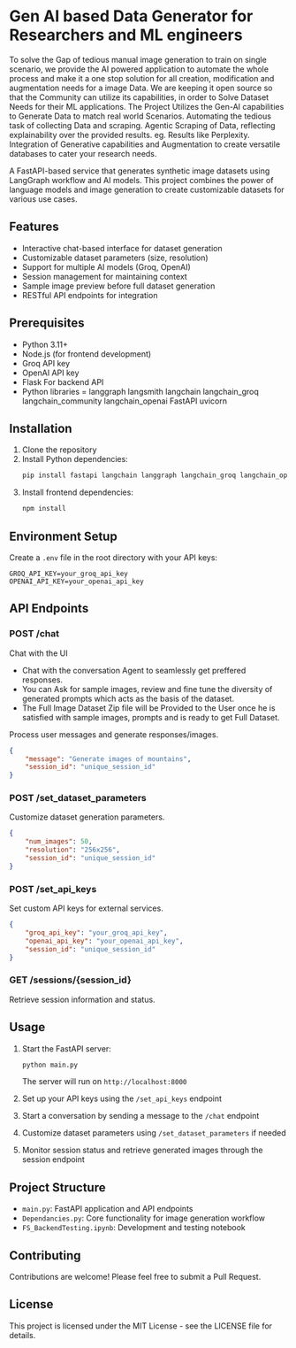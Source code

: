# Gen AI based Data Generator for Researchers and ML engineers 

To solve the Gap of tedious manual image generation to train on single scenario, we provide the AI powered application to automate the whole process and make it a one stop solution for all creation, modification and augmentation needs for a image Data. 
We are keeping it open source so that the Community can utilize its capabilities, in order to Solve Dataset Needs for their ML applications.
The Project Utilizes the Gen-AI capabilities to Generate Data to match real world Scenarios. 
Automating the tedious task of collecting Data and scraping. Agentic Scraping of Data, reflecting explainability over the provided results. eg. Results like Perplexity. 
Integration of Generative capabilities and Augmentation to create versatile databases to cater your research needs.

A FastAPI-based service that generates synthetic image datasets using LangGraph workflow and AI models. This project combines the power of language models and image generation to create customizable datasets for various use cases.

## Features

- Interactive chat-based interface for dataset generation
- Customizable dataset parameters (size, resolution)
- Support for multiple AI models (Groq, OpenAI)
- Session management for maintaining context
- Sample image preview before full dataset generation
- RESTful API endpoints for integration

## Prerequisites

- Python 3.11+
- Node.js (for frontend development)
- Groq API key
- OpenAI API key
- Flask For backend API
- Python libraries = langgraph langsmith langchain langchain_groq langchain_community langchain_openai FastAPI uvicorn

## Installation

1. Clone the repository
2. Install Python dependencies:
   ```bash
   pip install fastapi langchain langgraph langchain_groq langchain_openai python-dotenv
   ```
3. Install frontend dependencies:
   ```bash
   npm install
   ```

## Environment Setup

Create a `.env` file in the root directory with your API keys:

```env
GROQ_API_KEY=your_groq_api_key
OPENAI_API_KEY=your_openai_api_key
```

## API Endpoints

### POST /chat

Chat with the UI 
- Chat with the conversation Agent to seamlessly get preffered responses.
- You can Ask for sample images, review and fine tune the diversity of generated prompts which acts as the basis of the dataset.
- The Full Image Dataset Zip file will be Provided to the User once he is satisfied with sample images, prompts and is ready to get Full Dataset.

Process user messages and generate responses/images.
```json
{
    "message": "Generate images of mountains",
    "session_id": "unique_session_id"
}
```

### POST /set_dataset_parameters
Customize dataset generation parameters.
```json
{
    "num_images": 50,
    "resolution": "256x256",
    "session_id": "unique_session_id"
}
```

### POST /set_api_keys
Set custom API keys for external services.
```json
{
    "groq_api_key": "your_groq_api_key",
    "openai_api_key": "your_openai_api_key",
    "session_id": "unique_session_id"
}
```

### GET /sessions/{session_id}
Retrieve session information and status.

## Usage

1. Start the FastAPI server:
   ```bash
   python main.py
   ```
   The server will run on `http://localhost:8000`

2. Set up your API keys using the `/set_api_keys` endpoint

3. Start a conversation by sending a message to the `/chat` endpoint

4. Customize dataset parameters using `/set_dataset_parameters` if needed

5. Monitor session status and retrieve generated images through the session endpoint

## Project Structure

- `main.py`: FastAPI application and API endpoints
- `Dependancies.py`: Core functionality for image generation workflow
- `FS_BackendTesting.ipynb`: Development and testing notebook

## Contributing

Contributions are welcome! Please feel free to submit a Pull Request.

## License

This project is licensed under the MIT License - see the LICENSE file for details.
